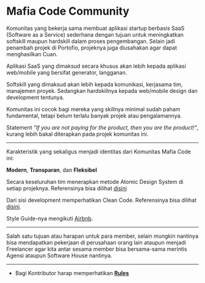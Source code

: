 # Mafia Code Community 

Komunitas yang bekerja sama membuat aplikasi startup berbasis SaaS (Software as a Service) sederhana dengan tujuan untuk meningkatkan softskill maupun hardskill dalam proses pengembangan. 
Selain jadi penambah projek di Portofio, projeknya juga diusahakan agar dapat menghasilkan Cuan.

Aplikasi SaaS yang dimaksud secara khusus akan lebih kepada aplikasi web/mobile yang bersifat generator, langganan.

Softskill yang dimaksud akan lebih kepada komunikasi, kerjasama tim, manajemen proyek. Sedangkan hardskillnya kepada web/mobile design dan development tentunya.

Komunitas ini cocok bagi mereka yang skillnya minimal sudah paham fundamental, tetapi belum terlalu banyak projek atau pengalamannya.

Statement *"If you are not paying for the product, then you are the product!"*, kurang lebih bakal diterapkan pada projek komunitas ini.

----


Karakteristik yang sekaligus menjadi identitas dari Komunitas Mafia Code ini:

**Modern**, **Transparan**, dan **Fleksibel**

Secara keseluruhan tim menerapkan metode Atomic Design System di setiap projeknya. Referensinya bisa dilihat [disini](https://arddhanaaa.medium.com/atomic-design-1821f67c83f)


Dari sisi development memperhatikan Clean Code. Referensinya bisa dilihat [disini](https://medium.com/@muhammadardivan/mengenal-clean-code-lebih-dekat-7d670413084b).

Style Guide-nya mengikuti [Airbnb](https://github.com/airbnb/javascript).

---- 

Salah satu tujuan atau harapan untuk para member, selain mungkin nantinya bisa mendapatkan pekerjaan di perusahaan orang lain ataupun menjadi Freelancer agar kita antar sesama member bisa bersama-sama merintis Agensi ataupun Software House nantinya.

----

* Bagi Kontributor harap memperhatikan **[Rules]()**
